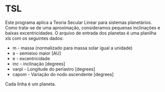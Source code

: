 # TSL
Este programa aplica a Teoria Secular Linear para sistemas planetários. 
Como trata-se de uma aproximação, consideramos pequenas inclinações e 
baixas excentricidades. O arquivo de entrada dos planetas é uma planilha
xls com os seguintes dados:

* m - massa (normalizado para massa solar igual a unidade)
* a - semieixo maior [AU]
* e - excentricidade
* inc - inclinação [degrees]
* varpi - Longitude do periastro [degrees]
* capom - Variação do nodo ascendente [degrees]

Cada linha é um planeta.